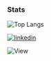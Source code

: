 ### Stats
[Hide]: <> (![Andy's GitHub stats]https://github-readme-stats.vercel.app/api?username=CS-Andy&show_icons=true&theme=nord)

![Top Langs](https://github-readme-stats.vercel.app/api/top-langs/?username=CS-Andy&layout=compact&theme=nord)

[![linkedin](https://img.shields.io/badge/LinkedIn-0077B5?style=for-the-badge&logo=linkedin&logoColor=white)](https://www.linkedin.com/in/andyhuynh01/)

![View](https://komarev.com/ghpvc/?username=CS-Andy)
